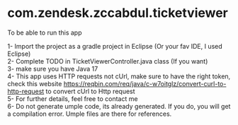 # com.zendesk.zccabdul.ticketviewer

To be able to run this app

1- Import the project as a gradle project in Eclipse (Or your fav IDE, I used Eclipse)
<br />2- Complete TODO in TicketViewerController.java class (If you want)
<br />3- make sure you have Java 17
<br />4- This app uses HTTP requests not cUrl, make sure to have the right token, check this website https://reqbin.com/req/java/c-w7oitglz/convert-curl-to-http-request 
to convert cUrl to Http request
<br />5- For further details, feel free to contact me 
<br />6- Do not generate umple code, its already generated. If you do, you will get a compilation error. Umple files are there for references.

